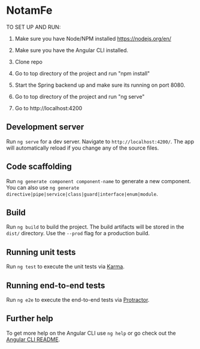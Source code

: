 # NotamFe

TO SET UP AND RUN:

1. Make sure you have Node/NPM installed https://nodejs.org/en/

2. Make sure you have the Angular CLI installed.

3. Clone repo

4. Go to top directory of the project and run "npm install"

5. Start the Spring backend up and make sure its running on port 8080.

6. Go to top directory of the project and run "ng serve"

7. Go to http://localhost:4200


## Development server

Run `ng serve` for a dev server. Navigate to `http://localhost:4200/`. The app will automatically reload if you change any of the source files.

## Code scaffolding

Run `ng generate component component-name` to generate a new component. You can also use `ng generate directive|pipe|service|class|guard|interface|enum|module`.

## Build

Run `ng build` to build the project. The build artifacts will be stored in the `dist/` directory. Use the `--prod` flag for a production build.

## Running unit tests

Run `ng test` to execute the unit tests via [Karma](https://karma-runner.github.io).

## Running end-to-end tests

Run `ng e2e` to execute the end-to-end tests via [Protractor](http://www.protractortest.org/).

## Further help

To get more help on the Angular CLI use `ng help` or go check out the [Angular CLI README](https://github.com/angular/angular-cli/blob/master/README.md).
